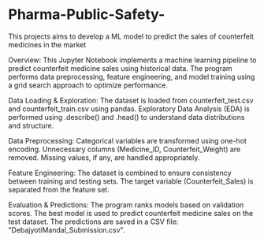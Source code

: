 # Pharma-Public-Safety-
This projects aims to develop a ML model to predict the sales of counterfeit medicines in the market

Overview:
This Jupyter Notebook implements a machine learning pipeline to predict counterfeit medicine sales using historical data. The program performs data preprocessing, feature engineering, and model training using a grid search approach to optimize performance.

Data Loading & Exploration:
The dataset is loaded from counterfeit_test.csv and counterfeit_train.csv using pandas.
Exploratory Data Analysis (EDA) is performed using .describe() and .head() to understand data distributions and structure.

Data Preprocessing:
Categorical variables are transformed using one-hot encoding.
Unnecessary columns (Medicine_ID, Counterfeit_Weight) are removed.
Missing values, if any, are handled appropriately.

Feature Engineering:
The dataset is combined to ensure consistency between training and testing sets.
The target variable (Counterfeit_Sales) is separated from the feature set.

Evaluation & Predictions:
The program ranks models based on validation scores.
The best model is used to predict counterfeit medicine sales on the test dataset.
The predictions are saved in a CSV file: "DebajyotiMandal_Submission.csv".
